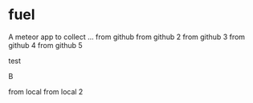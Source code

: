 # fuel
A meteor app to collect ...
from github
from github 2
from github 3
from github 4
from github 5




test

B

from local
from local 2

